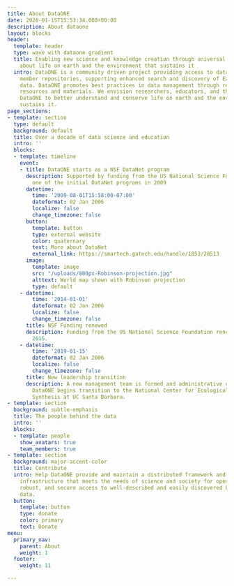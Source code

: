 ```yaml
---
title: About DataONE
date: 2020-01-15T15:53:34.000+00:00
description: About dataone
layout: blocks
header:
  template: header
  type: wave with dataone gradient
  title: Enabling new science and knowledge creation through universal access to data
    about life on earth and the environment that sustains it
  intro: DataONE is a community driven project providing access to data across multiple
    member repositories, supporting enhanced search and discovery of Earth and environmental
    data. DataONE promotes best practices in data management through responsive educational
    resources and materials. We envision researchers, educators, and the public using
    DataONE to better understand and conserve life on earth and the environment that
    sustains it.
page_sections:
- template: section
  type: default
  background: default
  title: Over a decade of data science and education
  intro: ''
  blocks:
  - template: timeline
    event:
    - title: DataONE starts as a NSF DataNet program
      description: Supported by funding from the US National Science Foundation as
        one of the initial DataNet programs in 2009
      datetime:
        time: '2009-08-01T15:58:00-07:00'
        dateformat: 02 Jan 2006
        localize: false
        change_timezone: false
      button:
        template: button
        type: external website
        color: quaternary
        text: More about DataNet
        external_link: https://smartech.gatech.edu/handle/1853/28513
      image:
        template: image
        src: "/uploads/800px-Robinson-projection.jpg"
        alttext: World map shown with Robinson projection
        type: default
    - datetime:
        time: '2014-01-01'
        dateformat: 02 Jan 2006
        localize: false
        change_timezone: false
      title: NSF Funding renewed
      description: Funding from the US National Science Foundation renewed through
        2015.
    - datetime:
        time: '2019-01-15'
        dateformat: 02 Jan 2006
        localize: false
        change_timezone: false
      title: New leadership transition
      description: A new management team is formed and administrative oversight of
        DataONE begins transition to the National Center for Ecological Analysis and
        Synthesis at UC Santa Barbara.
- template: section
  background: subtle-emphasis
  title: The people behind the data
  intro: ''
  blocks:
  - template: people
    show_avatars: true
    team_members: true
- template: section
  background: major-accent-color
  title: Contribute
  intro: Help DataONE provide and maintain a distributed framework and sustainable
    infrastructure that meets the needs of science and society for open, persistent,
    robust, and secure access to well-described and easily discovered Earth observational
    data.
  button:
    template: button
    type: donate
    color: primary
    text: Donate
menu:
  primary_nav:
    parent: About
    weight: 1
  footer:
    weight: 11

---
```

